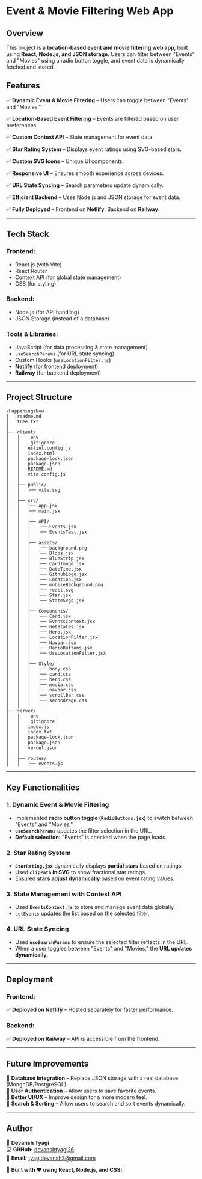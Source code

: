 # **Event & Movie Filtering Web App**

## **Overview**

This project is a **location-based event and movie filtering web app**, built using **React, Node.js, and JSON storage**. Users can filter between "Events" and "Movies" using a radio button toggle, and event data is dynamically fetched and stored.

## **Features**

✅ **Dynamic Event & Movie Filtering** – Users can toggle between "Events" and "Movies."

✅ **Location-Based Event Filtering** – Events are filtered based on user preferences.

✅ **Custom Context API** – State management for event data.

✅ **Star Rating System** – Displays event ratings using SVG-based stars.

✅ **Custom SVG Icons** – Unique UI components.

✅ **Responsive UI** – Ensures smooth experience across devices.

✅ **URL State Syncing** – Search parameters update dynamically.

✅ **Efficient Backend** – Uses Node.js and JSON storage for event data.

✅ **Fully Deployed** – Frontend on **Netlify**, Backend on **Railway**.

---

## **Tech Stack**

### **Frontend:**

- React.js (with Vite)
- React Router
- Context API (for global state management)
- CSS (for styling)

### **Backend:**

- Node.js (for API handling)
- JSON Storage (instead of a database)

### **Tools & Libraries:**

- JavaScript (for data processing & state management)
- `useSearchParams` (for URL state syncing)
- Custom Hooks (`useLocationFilter.js`)
- **Netlify** (for frontend deployment)
- **Railway** (for backend deployment)

---

## **Project Structure**

```
/HappeningsNow
│   readme.md
│   tree.txt
│
├── client/
│   │   .env
│   │   .gitignore
│   │   eslint.config.js
│   │   index.html
│   │   package-lock.json
│   │   package.json
│   │   README.md
│   │   vite.config.js
│   │
│   ├── public/
│   │   ├── vite.svg
│   │
│   ├── src/
│   │   ├── App.jsx
│   │   ├── main.jsx
│   │
│   │   ├── API/
│   │   │   ├── Events.jsx
│   │   │   ├── EventsTest.jsx
│   │   │
│   │   ├── assets/
│   │   │   ├── background.png
│   │   │   ├── Blobs.jsx
│   │   │   ├── BlueStrip.jsx
│   │   │   ├── CardImage.jsx
│   │   │   ├── DateTime.jsx
│   │   │   ├── GithubLogo.jsx
│   │   │   ├── Location.jsx
│   │   │   ├── mobileBackground.png
│   │   │   ├── react.svg
│   │   │   ├── Star.jsx
│   │   │   ├── StateSvgs.jsx
│   │   │
│   │   ├── Components/
│   │   │   ├── Card.jsx
│   │   │   ├── EventsContext.jsx
│   │   │   ├── GetStates.jsx
│   │   │   ├── Hero.jsx
│   │   │   ├── LocationFilter.jsx
│   │   │   ├── Navbar.jsx
│   │   │   ├── RadioButtons.jsx
│   │   │   ├── UseLocationFilter.jsx
│   │   │
│   │   ├── Style/
│   │   │   ├── body.css
│   │   │   ├── card.css
│   │   │   ├── hero.css
│   │   │   ├── media.css
│   │   │   ├── navbar.css
│   │   │   ├── scrollBar.css
│   │   │   ├── secondPage.css
│   │   │
├── server/
│   │   .env
│   │   .gitignore
│   │   index.js
│   │   index.txt
│   │   package-lock.json
│   │   package.json
│   │   vercel.json
│   │
│   ├── routes/
│   │   ├── events.js
```

---

## **Key Functionalities**

### **1. Dynamic Event & Movie Filtering**

- Implemented **radio button toggle (`RadioButtons.jsx`)** to switch between "Events" and "Movies."
- **`useSearchParams`** updates the filter selection in the URL.
- **Default selection:** "Events" is checked when the page loads.

### **2. Star Rating System**

- **`StarRating.jsx`** dynamically displays **partial stars** based on ratings.
- Used **`clipPath` in SVG** to show fractional star ratings.
- Ensured **stars adjust dynamically** based on event rating values.

### **3. State Management with Context API**

- Used **`EventsContext.js`** to store and manage event data globally.
- `setEvents` updates the list based on the selected filter.

### **4. URL State Syncing**

- Used **`useSearchParams`** to ensure the selected filter reflects in the URL.
- When a user toggles between "Events" and "Movies," the **URL updates dynamically.**

---

## **Deployment**

### **Frontend:**

✅ **Deployed on Netlify** – Hosted separately for faster performance.

### **Backend:**

✅ **Deployed on Railway** – API is accessible from the frontend.

---

## **Future Improvements**

🔹 **Database Integration** – Replace JSON storage with a real database (MongoDB/PostgreSQL).  
🔹 **User Authentication** – Allow users to save favorite events.  
🔹 **Better UI/UX** – Improve design for a more modern feel.  
🔹 **Search & Sorting** – Allow users to search and sort events dynamically.

---

## **Author**

👤 **Devansh Tyagi**  
💻 **GitHub:** [devanshtyagi26](https://github.com/devanshtyagi26)  
📧 **Email:** tyagidevansh3@gmail.com

🚀 **Built with ❤️ using React, Node.js, and CSS!**

